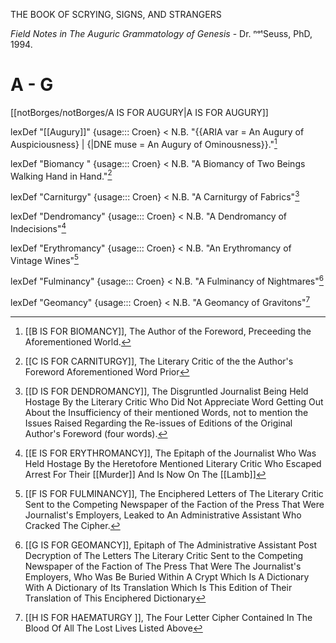 

THE BOOK OF SCRYING, SIGNS, AND STRANGERS

_Field Notes in The Auguric Grammatology of Genesis_
	- Dr. ⁿᵒᵗSeuss, PhD, 1994.


A - G
===

[[notBorges/notBorges/A IS FOR AUGURY|A IS FOR AUGURY]]


lexDef "[[Augury]]" {usage::: Croen} < N.B. "{{ARIA var = An Augury of Auspiciousness} | {|DNE muse = An Augury of Ominousness}}."[^AuguryCroen]



[^AuguryCroen]: [[B IS FOR BIOMANCY]], The Author of the Foreword, Preceeding the Aforementioned World. 







lexDef "Biomancy " {usage::: Croen} < N.B. "A Biomancy of Two Beings Walking Hand in Hand."[^BiomancyCroen]


[^BiomancyCroen]: [[C IS FOR CARNITURGY]], The Literary Critic of the the Author's Foreword Aforementioned Word Prior





lexDef "Carniturgy" {usage::: Croen} < N.B. "A Carniturgy of Fabrics"[^CarniturgyCroen]

[^CarniturgyCroen]: [[D IS FOR DENDROMANCY]], The Disgruntled Journalist Being Held Hostage By the Literary Critic Who Did Not Appreciate Word Getting Out About the Insufficiency of their mentioned Words, not to mention the Issues Raised Regarding the Re-issues of Editions of the Original Author's Foreword (four words).






lexDef "Dendromancy" {usage::: Croen} < N.B. "A Dendromancy of Indecisions"[^DendromancyCroen]

[^DendromancyCroen]: [[E IS FOR ERYTHROMANCY]], The Epitaph of the Journalist Who Was Held Hostage By the Heretofore Mentioned Literary Critic Who Escaped Arrest For Their [[Murder]] And Is Now On The [[Lamb]]





lexDef "Erythromancy" {usage::: Croen} < N.B. "An Erythromancy of Vintage Wines"[^ErythromancyCroen]

[^ErythromancyCroen]: [[F IS FOR FULMINANCY]], The Enciphered Letters of The Literary Critic Sent to the Competing Newspaper of the Faction of the Press That Were Journalist's Employers, Leaked to An Administrative Assistant Who Cracked The Cipher.





lexDef "Fulminancy" {usage::: Croen} < N.B. "A Fulminancy of Nightmares"[^FulminancyCroen]

[^FulminancyCroen]: [[G IS FOR GEOMANCY]], Epitaph of The Administrative Assistant Post Decryption of The Letters The Literary Critic Sent to the Competing Newspaper of the Faction of The Press That Were The Journalist's Employers, Who Was Be Buried Within A Crypt Which Is A Dictionary With A Dictionary of Its Translation Which Is This Edition of Their Translation of This Enciphered Dictionary





lexDef "Geomancy" {usage::: Croen} < N.B. "A Geomancy of Gravitons"[^GeomancyCroen]

[^GeomancyCroen]: [[H IS FOR HAEMATURGY ]], The Four Letter Cipher Contained In The Blood Of All The Lost Lives Listed Above



